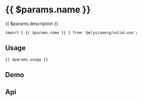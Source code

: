 <script setup>
import Meta from '../../src/components/meta.vue'
import Api from '../../src/components/api.vue'
import Demo from '../../src/components/demo.vue'


</script>

# {{ $params.name }}


<Meta :last-modified="$params.lastModified" :category="$params.category" />

{{ $params.description }}

```typescript-vue
import { {{ $params.name }} } from '@elysiumorg/solid-use';
```

## Usage

```typescript-vue
{{ $params.usage }}
```

<Usage :code="$params.usage" />


## Demo

<Demo :hook="$params.name" />

## Api

<Api :apiParameters="$params.apiParameters" />
